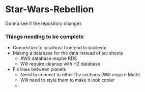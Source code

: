 # Star-Wars-Rebellion
Gonna see if the repository changes

### Things needing to be complete
- Connection to localhost frontend to backend
- Making a database for the data instead of sql sheets
  - AWS database maybe RDS
  - Will require cleanup with H2 database
- Fix lines between planets
  - Need to connect to other Div sections (Will require Math)
  - Will need to style them to make it look cooler
  - 
